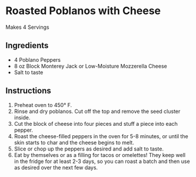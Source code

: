 # Roasted Poblanos with Cheese #

Makes 4 Servings

## Ingredients ##

- 4  Poblano Peppers
- 8 oz Block Monterey Jack or Low-Moisture Mozzerella Cheese
- Salt to taste
 
## Instructions ##

1. Preheat oven to 450° F.
2. Rinse and dry poblanos. Cut off the top and remove the seed cluster inside.
3. Cut the block of cheese into four pieces and stuff a piece into each pepper.
4. Roast the cheese-filled peppers in the oven for 5-8 minutes, or until the skin starts to char and the cheese begins to melt.
5. Slice or chop up the peppers as desired and add salt to taste. 
6. Eat by themselves or as a filling for tacos or omelettes! They keep well in the fridge for at least 2-3 days, so you can roast a batch and then use as desired over the next few days.